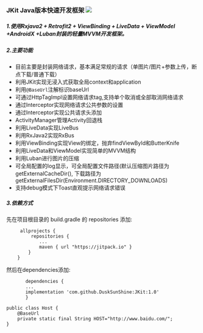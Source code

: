 ### JKit Java版本快速开发框架   [![](https://jitpack.io/v/DuskSunShine/JKit.svg)](https://jitpack.io/#DuskSunShine/JKit)

##### 1.使用Rxjava2 + Retrofit2 + ViewBinding + LiveData + ViewModel +AndroidX +Luban封装的轻量MVVM开发框架。

##### 2.主要功能

- 目前主要是封装网络请求，基本满足常规的请求（单图片/图片+参数上传，断点下载/普通下载）
- 利用JKit实现无浸入式获取全局context和application
- 利用`@BaseUrl`注解标识baseUrl
- 可通过HttpTagImpl设置网络请求tag,支持单个取消或全部取消网络请求
- 通过Interceptor实现网络请求公共参数的设置
- 通过Interceptor实现公共请求头添加
- ActivityManager管理Activity回退栈
- 利用LiveData实现LiveBus
- 利用RxJava2实现RxBus
- 利用ViewBinding实现View的绑定，抛弃findViewById和ButterKnife
- 利用LiveData和ViewModel实现简单的MVVM结构
- 利用Luban进行图片的压缩
- 可全局配置的log显示，可全局配置文件路径(默认压缩图片路径为getExternalCacheDir(),
  下载路径为getExternalFilesDir(Environment.DIRECTORY_DOWNLOADS)
- 支持debug模式下Toast直观提示网络请求错误

##### 3.依赖方式

先在项目根目录的 build.gradle 的 repositories 添加:

```
     allprojects {
         repositories {
            ...
            maven { url "https://jitpack.io" }
        }
    }
```

然后在dependencies添加:

```
       dependencies {
       ...
       implementation 'com.github.DuskSunShine:JKit:1.0'
       }
```

```
public class Host {
    @BaseUrl
    private static final String HOST="http://www.baidu.com/";
}  
```

